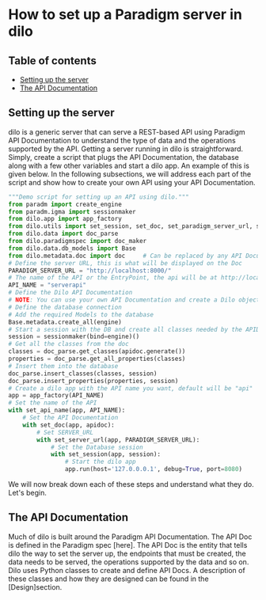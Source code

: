 # How to set up a Paradigm server in dilo

Table of contents
-------------
* [Setting up the server](#servsetup)
* [The API Documentation](#apidoc)
    

<a name="servsetup"></a>
## Setting up the server
dilo is a generic server that can serve a REST-based API using Paradigm API Documentation to understand the type of data and the operations supported by the API. Getting a server running in dilo is straightforward. Simply, create a script that plugs the API Documentation, the database along with a few other variables and start a dilo app. An example of this is given below. In the following subsections, we will address each part of the script and show how to create your own API using your API Documentation.

```python
"""Demo script for setting up an API using dilo."""
from paradm import create_engine
from paradm.igma import sessionmaker
from dilo.app import app_factory
from dilo.utils import set_session, set_doc, set_paradigm_server_url, set_api_name
from dilo.data import doc_parse
from dilo.paradigmspec import doc_maker
from dilo.data.db_models import Base
from dilo.metadata.doc import doc     # Can be replaced by any API Documentation
# Define the server URL, this is what will be displayed on the Doc
PARADIGM_SERVER_URL = "http://localhost:8000/"
# The name of the API or the EntryPoint, the api will be at http://localhost/<API_NAME>
API_NAME = "serverapi"
# Define the Dilo API Documentation
# NOTE: You can use your own API Documentation and create a Dilo object using doc_maker
# Define the database connection
# Add the required Models to the database
Base.metadata.create_all(engine)
# Start a session with the DB and create all classes needed by the APIDoc
session = sessionmaker(bind=engine)()
# Get all the classes from the doc
classes = doc_parse.get_classes(apidoc.generate())  
properties = doc_parse.get_all_properties(classes)
# Insert them into the database
doc_parse.insert_classes(classes, session)
doc_parse.insert_properties(properties, session)
# Create a dilo app with the API name you want, default will be "api"
app = app_factory(API_NAME)
# Set the name of the API
with set_api_name(app, API_NAME):
    # Set the API Documentation
    with set_doc(app, apidoc):
        # Set SERVER_URL
        with set_server_url(app, PARADIGM_SERVER_URL):
            # Set the Database session
            with set_session(app, session):
                # Start the dilo app
                app.run(host='127.0.0.0.1', debug=True, port=8080)
```

We will now break down each of these steps and understand what they do. Let's begin.

<a name="apidoc"></a>
## The API Documentation
Much of dilo is built around the Paradigm API Documentation. The API Doc is defined in the Paradigm spec [here].
The API Doc is the entity that tells dilo the way to set the server up, the endpoints that must be created, the data needs to be served, the operations supported by the data and so on.
Dilo uses Python classes to create and define API Docs. A description of these classes and how they are designed can be found in the [Design]section.
